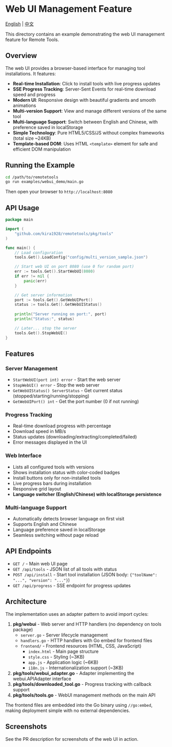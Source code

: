 # Web UI Management Feature

[English](README.md) | [中文](README_zh.md)

This directory contains an example demonstrating the web UI management feature for Remote Tools.

## Overview

The web UI provides a browser-based interface for managing tool installations. It features:

- **Real-time Installation**: Click to install tools with live progress updates
- **SSE Progress Tracking**: Server-Sent Events for real-time download speed and progress
- **Modern UI**: Responsive design with beautiful gradients and smooth animations
- **Multi-version Support**: View and manage different versions of the same tool
- **Multi-language Support**: Switch between English and Chinese, with preference saved in localStorage
- **Simple Technology**: Pure HTML5/CSS/JS without complex frameworks (total size ~24KB)
- **Template-based DOM**: Uses HTML `<template>` element for safe and efficient DOM manipulation

## Running the Example

```bash
cd /path/to/remotetools
go run examples/webui_demo/main.go
```

Then open your browser to `http://localhost:8080`

## API Usage

```go
package main

import (
    "github.com/kira1928/remotetools/pkg/tools"
)

func main() {
    // Load configuration
    tools.Get().LoadConfig("config/multi_version_sample.json")

    // Start web UI on port 8080 (use 0 for random port)
    err := tools.Get().StartWebUI(8080)
    if err != nil {
        panic(err)
    }

    // Get server information
    port := tools.Get().GetWebUIPort()
    status := tools.Get().GetWebUIStatus()
    
    println("Server running on port:", port)
    println("Status:", status)

    // Later... stop the server
    tools.Get().StopWebUI()
}
```

## Features

### Server Management
- `StartWebUI(port int) error` - Start the web server
- `StopWebUI() error` - Stop the web server
- `GetWebUIStatus() ServerStatus` - Get current status (stopped/starting/running/stopping)
- `GetWebUIPort() int` - Get the port number (0 if not running)

### Progress Tracking
- Real-time download progress with percentage
- Download speed in MB/s
- Status updates (downloading/extracting/completed/failed)
- Error messages displayed in the UI

### Web Interface
- Lists all configured tools with versions
- Shows installation status with color-coded badges
- Install buttons only for non-installed tools
- Live progress bars during installation
- Responsive grid layout
- **Language switcher (English/Chinese) with localStorage persistence**

### Multi-language Support
- Automatically detects browser language on first visit
- Supports English and Chinese
- Language preference saved in localStorage
- Seamless switching without page reload

## API Endpoints

- `GET /` - Main web UI page
- `GET /api/tools` - JSON list of all tools with status
- `POST /api/install` - Start tool installation (JSON body: `{"toolName": "...", "version": "..."}`)
- `GET /api/progress` - SSE endpoint for progress updates

## Architecture

The implementation uses an adapter pattern to avoid import cycles:

1. **pkg/webui** - Web server and HTTP handlers (no dependency on tools package)
   - `server.go` - Server lifecycle management
   - `handlers.go` - HTTP handlers with Go embed for frontend files
   - `frontend/` - Frontend resources (HTML, CSS, JavaScript)
     - `index.html` - Main page structure
     - `style.css` - Styling (~3KB)
     - `app.js` - Application logic (~6KB)
     - `i18n.js` - Internationalization support (~3KB)
2. **pkg/tools/webui_adapter.go** - Adapter implementing the webui.APIAdapter interface
3. **pkg/tools/downloaded_tool.go** - Progress tracking with callback support
4. **pkg/tools/tools.go** - WebUI management methods on the main API

The frontend files are embedded into the Go binary using `//go:embed`, making deployment simple with no external dependencies.

## Screenshots

See the PR description for screenshots of the web UI in action.
